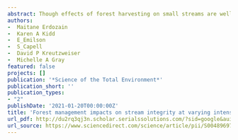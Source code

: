 ```yaml
--- 
abstract: Though effects of forest harvesting on small streams are well documented, little is known about the cumulative effects in downstream systems. The hierarchical nature and longitudinal connectivity of river networks make them fundamentally cumulative, but lateral and vertical connectivity and instream processes can dissipate the downstream transport of water and materials. To elucidate such effects, we investigated how a suite of abiotic indicators changed from small streams to larger downstream sites (n = 6) within three basins ranging in forest management intensity (intensive, extensive, minimal) in New Brunswick (Canada) in the summer and fall of 2017 and 2018. Inorganic sediments, the inorganic/organic ratios and water temperatures significantly increased longitudinally, whereas nutrients and the fluorescence index of dissolved organic carbon (DOC; indication of terrestrial source) decreased. However, some …
authors: 
-  Maitane Erdozain
-  Karen A Kidd
-  E_Emilson
-  S_Capell
-  David P Kreutzweiser
-  Michelle A Gray
featured: false
projects: []
publication: '*Science of the Total Environment*'
publication_short: ''
publication_types:
- "2"
publishDate: '2021-01-20T00:00:00Z'
title: 'Forest management impacts on stream integrity at varying intensities and spatial scales: Do abiotic effects accumulate spatially?'
url_pdf: http://du2rq3qj3n.scholar.serialssolutions.com/?sid=google&auinit=M&aulast=Erdozain&atitle=Forest+management+impacts+on+stream+integrity+at+varying+intensities+and+spatial+scales:+Do+abiotic+effects+accumulate+spatially%3F&id=doi:10.1016/j.scitotenv.2020.141968&title=The+Science+of+the+total+environment&volume=753&date=2021&spage=141968&issn=0048-9697
url_source: https://www.sciencedirect.com/science/article/pii/S0048969720354978
--- 
```



